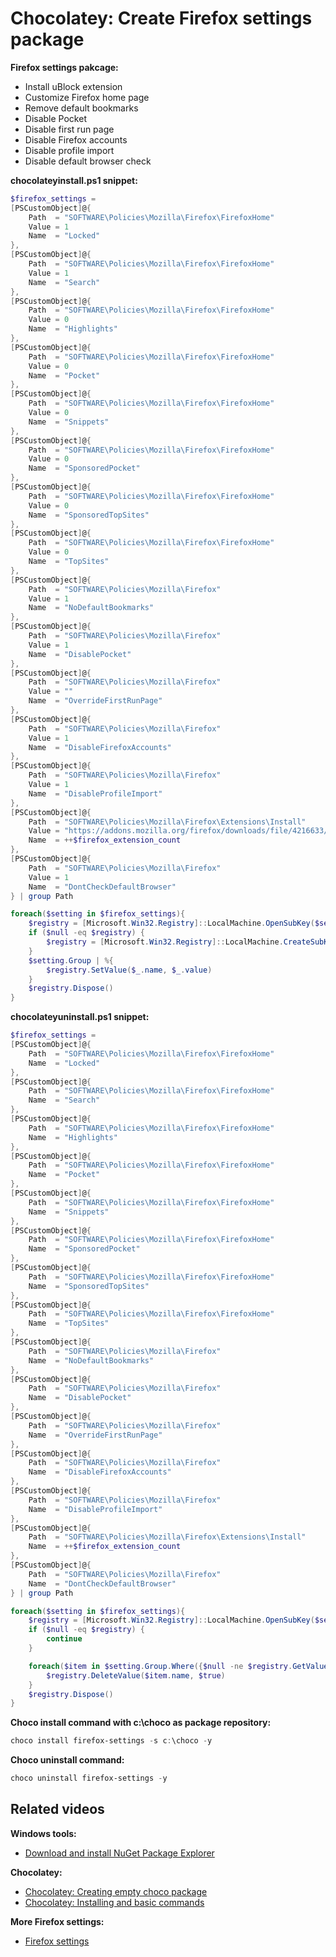 # Chocolatey: Create Firefox settings package

<b>Firefox settings pakcage:</b>

* Install uBlock extension
* Customize Firefox home page
* Remove default bookmarks
* Disable Pocket
* Disable first run page
* Disable Firefox accounts
* Disable profile import
* Disable default browser check

<b>chocolateyinstall.ps1 snippet:</b>

```powershell
$firefox_settings = 
[PSCustomObject]@{
    Path  = "SOFTWARE\Policies\Mozilla\Firefox\FirefoxHome"
    Value = 1
    Name  = "Locked"
},
[PSCustomObject]@{
    Path  = "SOFTWARE\Policies\Mozilla\Firefox\FirefoxHome"
    Value = 1
    Name  = "Search"
},
[PSCustomObject]@{
    Path  = "SOFTWARE\Policies\Mozilla\Firefox\FirefoxHome"
    Value = 0
    Name  = "Highlights"
},
[PSCustomObject]@{
    Path  = "SOFTWARE\Policies\Mozilla\Firefox\FirefoxHome"
    Value = 0
    Name  = "Pocket"
},
[PSCustomObject]@{
    Path  = "SOFTWARE\Policies\Mozilla\Firefox\FirefoxHome"
    Value = 0
    Name  = "Snippets"
},
[PSCustomObject]@{
    Path  = "SOFTWARE\Policies\Mozilla\Firefox\FirefoxHome"
    Value = 0
    Name  = "SponsoredPocket"
},
[PSCustomObject]@{
    Path  = "SOFTWARE\Policies\Mozilla\Firefox\FirefoxHome"
    Value = 0
    Name  = "SponsoredTopSites"
},
[PSCustomObject]@{
    Path  = "SOFTWARE\Policies\Mozilla\Firefox\FirefoxHome"
    Value = 0
    Name  = "TopSites"
},
[PSCustomObject]@{
    Path  = "SOFTWARE\Policies\Mozilla\Firefox"
    Value = 1
    Name  = "NoDefaultBookmarks"
},
[PSCustomObject]@{
    Path  = "SOFTWARE\Policies\Mozilla\Firefox"
    Value = 1
    Name  = "DisablePocket"
},
[PSCustomObject]@{
    Path  = "SOFTWARE\Policies\Mozilla\Firefox"
    Value = "" 
    Name  = "OverrideFirstRunPage"
},
[PSCustomObject]@{
    Path  = "SOFTWARE\Policies\Mozilla\Firefox"
    Value = 1
    Name  = "DisableFirefoxAccounts"
},
[PSCustomObject]@{
    Path  = "SOFTWARE\Policies\Mozilla\Firefox"
    Value = 1
    Name  = "DisableProfileImport"
},
[PSCustomObject]@{
    Path  = "SOFTWARE\Policies\Mozilla\Firefox\Extensions\Install"
    Value = "https://addons.mozilla.org/firefox/downloads/file/4216633/ublock_origin-1.55.0.xpi"
    Name  = ++$firefox_extension_count
},
[PSCustomObject]@{
    Path  = "SOFTWARE\Policies\Mozilla\Firefox"
    Value = 1
    Name  = "DontCheckDefaultBrowser"
} | group Path

foreach($setting in $firefox_settings){
    $registry = [Microsoft.Win32.Registry]::LocalMachine.OpenSubKey($setting.Name, $true)
    if ($null -eq $registry) {
        $registry = [Microsoft.Win32.Registry]::LocalMachine.CreateSubKey($setting.Name, $true)
    }
    $setting.Group | %{
        $registry.SetValue($_.name, $_.value)
    }
    $registry.Dispose()
}
```

<b>chocolateyuninstall.ps1 snippet:</b>

```powershell
$firefox_settings = 
[PSCustomObject]@{
    Path  = "SOFTWARE\Policies\Mozilla\Firefox\FirefoxHome"
    Name  = "Locked"
},
[PSCustomObject]@{
    Path  = "SOFTWARE\Policies\Mozilla\Firefox\FirefoxHome"
    Name  = "Search"
},
[PSCustomObject]@{
    Path  = "SOFTWARE\Policies\Mozilla\Firefox\FirefoxHome"
    Name  = "Highlights"
},
[PSCustomObject]@{
    Path  = "SOFTWARE\Policies\Mozilla\Firefox\FirefoxHome"
    Name  = "Pocket"
},
[PSCustomObject]@{
    Path  = "SOFTWARE\Policies\Mozilla\Firefox\FirefoxHome"
    Name  = "Snippets"
},
[PSCustomObject]@{
    Path  = "SOFTWARE\Policies\Mozilla\Firefox\FirefoxHome"
    Name  = "SponsoredPocket"
},
[PSCustomObject]@{
    Path  = "SOFTWARE\Policies\Mozilla\Firefox\FirefoxHome"
    Name  = "SponsoredTopSites"
},
[PSCustomObject]@{
    Path  = "SOFTWARE\Policies\Mozilla\Firefox\FirefoxHome"
    Name  = "TopSites"
},
[PSCustomObject]@{
    Path  = "SOFTWARE\Policies\Mozilla\Firefox"
    Name  = "NoDefaultBookmarks"
},
[PSCustomObject]@{
    Path  = "SOFTWARE\Policies\Mozilla\Firefox"
    Name  = "DisablePocket"
},
[PSCustomObject]@{
    Path  = "SOFTWARE\Policies\Mozilla\Firefox"
    Name  = "OverrideFirstRunPage"
},
[PSCustomObject]@{
    Path  = "SOFTWARE\Policies\Mozilla\Firefox"
    Name  = "DisableFirefoxAccounts"
},
[PSCustomObject]@{
    Path  = "SOFTWARE\Policies\Mozilla\Firefox"
    Name  = "DisableProfileImport"
},
[PSCustomObject]@{
    Path  = "SOFTWARE\Policies\Mozilla\Firefox\Extensions\Install"
    Name  = ++$firefox_extension_count
},
[PSCustomObject]@{
    Path  = "SOFTWARE\Policies\Mozilla\Firefox"
    Name  = "DontCheckDefaultBrowser"
} | group Path

foreach($setting in $firefox_settings){
    $registry = [Microsoft.Win32.Registry]::LocalMachine.OpenSubKey($setting.Name, $true)
    if ($null -eq $registry) {
        continue
    }

    foreach($item in $setting.Group.Where({$null -ne $registry.GetValue($_.name)})){
        $registry.DeleteValue($item.name, $true)
    }
    $registry.Dispose()
}
```

<b>Choco install command with c:\choco as package repository:</b>

```powershell
choco install firefox-settings -s c:\choco -y
```

<b>Choco uninstall command:</b>

```powershell
choco uninstall firefox-settings -y
```

## Related videos

<b>Windows tools:</b>

* [Download and install NuGet Package Explorer](https://youtu.be/94u9jDCpifM)

<b>Chocolatey:</b>

* [Chocolatey: Creating empty choco package](https://youtu.be/grueS3wnRNw) <br />
* [Chocolatey: Installing and basic commands](https://youtu.be/vEH7t5eqJq4) <br />

<b>More Firefox settings:</b>

* [Firefox settings](https://www.youtube.com/playlist?list=PLVncjTDMNQ4SCsMyYad3CO0erlh-mGwiM)